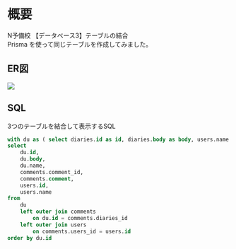 # 概要
N予備校 【データベース3】テーブルの結合  
Prisma を使って同じテーブルを作成してみました。

## ER図
[![](https://mermaid.ink/img/pako:eNpdjjEOwyAUQ6-CPCcXYOiUG7Qjyxf8NEj5EMFnqKLcvVRplniy7CfLO3wODIt3oW0xr8kl0xUilcjVjOPD-CzCSevZtMrlzP_MPb5wDBAuQjH09f1HOejCwg6228AztVUdXDo6Sk3z85M8rJbGA9oWSHmK1H8J7Exr5eML0As5CA?type=png)](https://mermaid-js.github.io/mermaid-live-editor/edit#pako:eNpdjjEOwyAUQ6-CPCcXYOiUG7Qjyxf8NEj5EMFnqKLcvVRplniy7CfLO3wODIt3oW0xr8kl0xUilcjVjOPD-CzCSevZtMrlzP_MPb5wDBAuQjH09f1HOejCwg6228AztVUdXDo6Sk3z85M8rJbGA9oWSHmK1H8J7Exr5eML0As5CA)

## SQL
3つのテーブルを結合して表示するSQL
``` SQL
with du as ( select diaries.id as id, diaries.body as body, users.name as name from diaries inner join users on diaries.users_id = users.id)
select
    du.id,
    du.body,
    du.name,
    comments.comment_id,
    comments.comment,
    users.id,
    users.name
from
    du
    left outer join comments
        on du.id = comments.diaries_id
    left outer join users
        on comments.users_id = users.id
order by du.id
```
